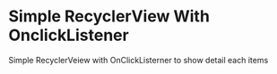# Simple RecyclerView With OnclickListener
Simple RecyclerVeiew with OnClickListerner to show detail each items
